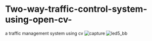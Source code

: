 # Two-way-traffic-control-system-using-open-cv-
a traffic management system using cv 
![capture](https://cloud.githubusercontent.com/assets/29049436/26561897/96948d80-44df-11e7-8861-3bb64d3c8bdb.PNG)
![led5_bb](https://cloud.githubusercontent.com/assets/29049436/26561922/c9644e3a-44df-11e7-86b0-cec764c02468.png)
